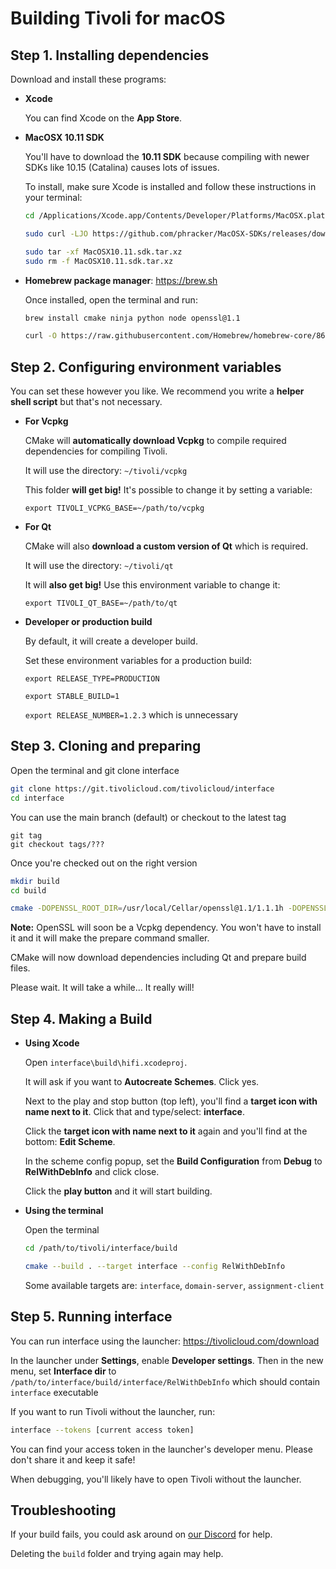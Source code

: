 # Building Tivoli for macOS

## Step 1. Installing dependencies

Download and install these programs:

-   **Xcode**

    You can find Xcode on the **App Store**.

-   **MacOSX 10.11 SDK**

    You'll have to download the **10.11 SDK** because compiling with newer SDKs like 10.15 (Catalina) causes lots of issues.

    To install, make sure Xcode is installed and follow these instructions in your terminal:

    ```bash
    cd /Applications/Xcode.app/Contents/Developer/Platforms/MacOSX.platform/Developer/SDKs

    sudo curl -LJO https://github.com/phracker/MacOSX-SDKs/releases/download/10.15/MacOSX10.11.sdk.tar.xz

    sudo tar -xf MacOSX10.11.sdk.tar.xz
    sudo rm -f MacOSX10.11.sdk.tar.xz
    ```

-   **Homebrew package manager**: https://brew.sh

    Once installed, open the terminal and run:

    ```bash
    brew install cmake ninja python node openssl@1.1

    curl -O https://raw.githubusercontent.com/Homebrew/homebrew-core/86a44a0a552c673a05f11018459c9f5faae3becc/Formula/python@2.rb && brew install python@2.rb -f && rm -f python@2.rb
    ```

## Step 2. Configuring environment variables

You can set these however you like. We recommend you write a **helper shell script** but that's not necessary.

-   **For Vcpkg**

    CMake will **automatically download Vcpkg** to compile required dependencies for compiling Tivoli.

    It will use the directory: `~/tivoli/vcpkg`

    This folder **will get big!** It's possible to change it by setting a variable:

    `export TIVOLI_VCPKG_BASE=~/path/to/vcpkg`

-   **For Qt**

    CMake will also **download a custom version of Qt** which is required.

    It will use the directory: `~/tivoli/qt`

    It will **also get big!** Use this environment variable to change it:

    `export TIVOLI_QT_BASE=~/path/to/qt`

-   **Developer or production build**

    By default, it will create a developer build.

    Set these environment variables for a production build:

    `export RELEASE_TYPE=PRODUCTION`

    `export STABLE_BUILD=1`

    `export RELEASE_NUMBER=1.2.3` which is unnecessary

## Step 3. Cloning and preparing

Open the terminal and git clone interface

```bash
git clone https://git.tivolicloud.com/tivolicloud/interface
cd interface
```

You can use the main branch (default) or checkout to the latest tag

```
git tag
git checkout tags/???
```

Once you're checked out on the right version

```bash
mkdir build
cd build

cmake -DOPENSSL_ROOT_DIR=/usr/local/Cellar/openssl@1.1/1.1.1h -DOPENSSL_INCLUDE_DIR=/usr/local/Cellar/openssl@1.1/1.1.1h/include -DOSX_SDK=10.11 -G Xcode ..
```

**Note:** OpenSSL will soon be a Vcpkg dependency. You won't have to install it and it will make the prepare command smaller.

CMake will now download dependencies including Qt and prepare build files.

Please wait. It will take a while... It really will!

## Step 4. Making a Build

-   **Using Xcode**

    Open `interface\build\hifi.xcodeproj`.

    It will ask if you want to **Autocreate Schemes**. Click yes.

    Next to the play and stop button (top left), you'll find a **target icon with name next to it**. Click that and type/select: **interface**.

    Click the **target icon with name next to it** again and you'll find at the bottom: **Edit Scheme**.

    In the scheme config popup, set the **Build Configuration** from **Debug** to **RelWithDebInfo** and click close.

    Click the **play button** and it will start building.

-   **Using the terminal**

    Open the terminal

    ```bash
    cd /path/to/tivoli/interface/build

    cmake --build . --target interface --config RelWithDebInfo
    ```

    Some available targets are: `interface`, `domain-server`, `assignment-client`

## Step 5. Running interface

You can run interface using the launcher: https://tivolicloud.com/download

In the launcher under **Settings**, enable **Developer settings**. Then in the new menu, set **Interface dir** to `/path/to/interface/build/interface/RelWithDebInfo` which should contain `interface` executable

If you want to run Tivoli without the launcher, run:

```bash
interface --tokens [current access token]
```

You can find your access token in the launcher's developer menu. Please don't share it and keep it safe!

When debugging, you'll likely have to open Tivoli without the launcher.

## Troubleshooting

If your build fails, you could ask around on [our Discord](https://tivolicloud.com/discord) for help.

Deleting the `build` folder and trying again may help.
